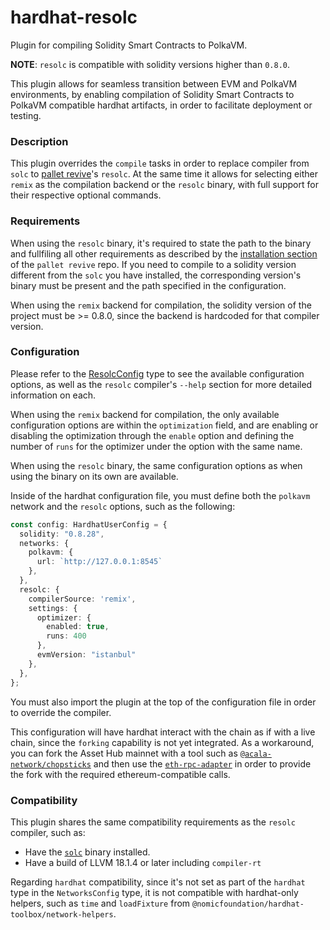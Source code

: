 # hardhat-resolc
Plugin for compiling Solidity Smart Contracts to PolkaVM.

**NOTE**: `resolc` is compatible with solidity versions higher than `0.8.0`.

This plugin allows for seamless transition between EVM and PolkaVM environments,
by enabling compilation of Solidity Smart Contracts to PolkaVM compatible hardhat
artifacts, in order to facilitate deployment or testing.

### Description
This plugin overrides the `compile` tasks in order to replace compiler from `solc`
to [pallet revive](https://github.com/paritytech/revive)'s `resolc`. At the same
time it allows for selecting either `remix` as the compilation backend or the
`resolc` binary, with full support for their respective optional commands.

### Requirements
When using the `resolc` binary, it's required to state the path to the binary and
fullfiling all other requirements as described by the [installation section](https://github.com/paritytech/revive?tab=readme-ov-file#installation)
of the `pallet revive` repo. If you need to compile to a solidity version different
from the `solc` you have installed, the corresponding version's binary must be
present and the path specified in the configuration.

When using the `remix` backend for compilation, the solidity version of the project
must be >= 0.8.0, since the backend is hardcoded for that compiler version.

### Configuration
Please refer to the [ResolcConfig](/packages/hardhat-resolc/src/types.ts#L9) type
to see the available configuration options, as well as the `resolc` compiler's 
`--help` section for more detailed information on each.

When using the `remix` backend for compilation, the only available configuration
options are within the `optimization` field, and are enabling or disabling the
optimization through the `enable` option and defining the number of `runs` for the
optimizer under the option with the same name.

When using the `resolc` binary, the same configuration options as when using the
binary on its own are available.

Inside of the hardhat configuration file, you must define both the `polkavm` network
and the `resolc` options, such as the following:

```ts
const config: HardhatUserConfig = {
  solidity: "0.8.28",
  networks: {
    polkavm: {
      url: `http://127.0.0.1:8545`
    },
  },
  resolc: {
    compilerSource: 'remix',
    settings: {
      optimizer: {
        enabled: true,
        runs: 400
      },
      evmVersion: "istanbul"
    },
  },
};
```

You must also import the plugin at the top of the configuration file in order to
override the compiler.

This configuration will have hardhat interact with the chain as if with a live chain,
since the `forking` capability is not yet integrated. As a workaround, you can
fork the Asset Hub mainnet with a tool such as [`@acala-network/chopsticks`](https://github.com/AcalaNetwork/chopsticks)
and then use the [`eth-rpc-adapter`](https://contracts.polkadot.io/work-with-a-local-node#build-and-run-eth-rpc-proxy)
in order to provide the fork with the required ethereum-compatible calls.

### Compatibility
This plugin shares the same compatibility requirements as the `resolc` compiler,
such as:
- Have the [`solc`](https://github.com/ethereum/solidity) binary installed.
- Have a build of LLVM 18.1.4 or later including `compiler-rt`

Regarding `hardhat` compatibility, since it's not set as part of the `hardhat`
type in the `NetworksConfig` type, it is not compatible with hardhat-only helpers,
such as `time` and `loadFixture` from `@nomicfoundation/hardhat-toolbox/network-helpers`.
